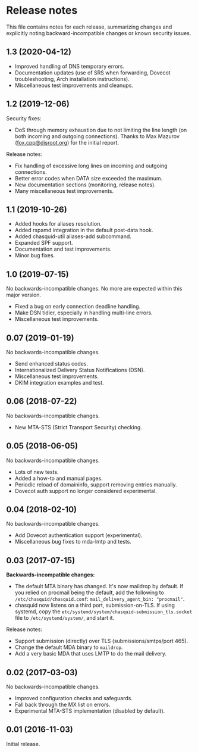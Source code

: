 
# Release notes

This file contains notes for each release, summarizing changes and explicitly
noting backward-incompatible changes or known security issues.


## 1.3 (2020-04-12)

- Improved handling of DNS temporary errors.
- Documentation updates (use of SRS when forwarding, Dovecot troubleshooting,
  Arch installation instructions).
- Miscellaneous test improvements and cleanups.


## 1.2 (2019-12-06)

Security fixes:

- DoS through memory exhaustion due to not limiting the line length (on both
  incoming and outgoing connections). Thanks to Max Mazurov
  (fox.cpp@disroot.org) for the initial report.

Release notes:

- Fix handling of excessive long lines on incoming and outgoing connections.
- Better error codes when DATA size exceeded the maximum.
- New documentation sections (monitoring, release notes).
- Many miscellaneous test improvements.


## 1.1 (2019-10-26)

- Added hooks for aliases resolution.
- Added rspamd integration in the default post-data hook.
- Added chasquid-util aliases-add subcommand.
- Expanded SPF support.
- Documentation and test improvements.
- Minor bug fixes.


## 1.0 (2019-07-15)

No backwards-incompatible changes. No more are expected within this major
version.

- Fixed a bug on early connection deadline handling.
- Make DSN tidier, especially in handling multi-line errors.
- Miscellaneous test improvements.


## 0.07 (2019-01-19)

No backwards-incompatible changes.

- Send enhanced status codes.
- Internationalized Delivery Status Notifications (DSN).
- Miscellaneous test improvements.
- DKIM integration examples and test.


## 0.06 (2018-07-22)

No backwards-incompatible changes.

- New MTA-STS (Strict Transport Security) checking.


## 0.05 (2018-06-05)

No backwards-incompatible changes.

- Lots of new tests.
- Added a how-to and manual pages.
- Periodic reload of domaininfo, support removing entries manually.
- Dovecot auth support no longer considered experimental.


## 0.04 (2018-02-10)

No backwards-incompatible changes.

- Add Dovecot authentication support (experimental).
- Miscellaneous bug fixes to mda-lmtp and tests.


## 0.03 (2017-07-15)

**Backwards-incompatible changes:**

- The default MTA binary has changed. It's now maildrop by default.
  If you relied on procmail being the default, add the following to
  `/etc/chasquid/chasquid.conf`: `mail_delivery_agent_bin: "procmail"`.
- chasquid now listens on a third port, submission-on-TLS.
  If using systemd, copy the `etc/systemd/system/chasquid-submission_tls.socket`
  file to `/etc/systemd/system/`, and start it.


Release notes:

- Support submission (directly) over TLS (submissions/smtps/port 465).
- Change the default MDA binary to `maildrop`.
- Add a very basic MDA that uses LMTP to do the mail delivery.


## 0.02 (2017-03-03)

No backwards-incompatible changes.

- Improved configuration checks and safeguards.
- Fall back through the MX list on errors.
- Experimental MTA-STS implementation (disabled by default).


## 0.01 (2016-11-03)

Initial release.
